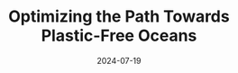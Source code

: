 ---
title: "Optimizing the Path Towards Plastic-Free Oceans"
collection: publications
date: 2024-07-19
venue: 'Major revision at journal'
paperurl: 'https://optimization-online.org/2023/10/optimizing-the-path-towards-plastic-free-oceans/'
---